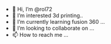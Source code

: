 - 👋 Hi, I’m @rol72
- 👀 I’m interested 3d printing..
- 🌱 I’m currently learning fusion 360 ...
- 💞️ I’m looking to collaborate on ...
- 📫 How to reach me ...

<!---
rol72/rol72 is a ✨ special ✨ repository because its `README.md` (this file) appears on your GitHub profile.
You can click the Preview link to take a look at your changes.
--->

